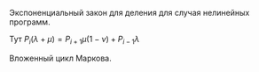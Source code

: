 Экспоненциальный закон для деления для случая нелинейных программ.

Тут $P_i(\lambda + \mu) = P_{i+1} \mu(1 - \nu) + P_{i-1} \lambda$

Вложенный цикл Маркова.